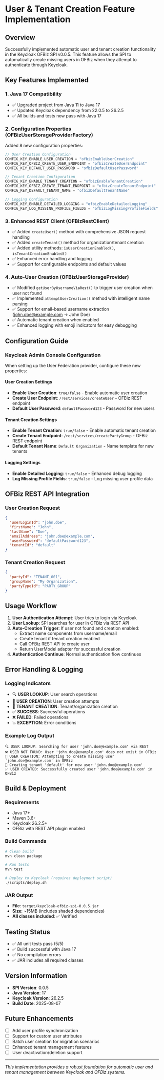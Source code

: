 # User & Tenant Creation Feature Implementation

## Overview
Successfully implemented automatic user and tenant creation functionality in the Keycloak OFBiz SPI v0.0.5. This feature allows the SPI to automatically create missing users in OFBiz when they attempt to authenticate through Keycloak.

## Key Features Implemented

### 1. Java 17 Compatibility
- ✅ Upgraded project from Java 11 to Java 17
- ✅ Updated Keycloak dependency from 22.0.5 to 26.2.5
- ✅ All builds and tests now pass with Java 17

### 2. Configuration Properties (OFBizUserStorageProviderFactory)
Added 8 new configuration properties:

```java
// User Creation Configuration
CONFIG_KEY_ENABLE_USER_CREATION = "ofbizEnableUserCreation"
CONFIG_KEY_OFBIZ_CREATE_USER_ENDPOINT = "ofbizCreateUserEndpoint" 
CONFIG_KEY_DEFAULT_USER_PASSWORD = "ofbizDefaultUserPassword"

// Tenant Creation Configuration  
CONFIG_KEY_ENABLE_TENANT_CREATION = "ofbizEnableTenantCreation"
CONFIG_KEY_OFBIZ_CREATE_TENANT_ENDPOINT = "ofbizCreateTenantEndpoint"
CONFIG_KEY_DEFAULT_TENANT_NAME = "ofbizDefaultTenantName"

// Logging Configuration
CONFIG_KEY_ENABLE_DETAILED_LOGGING = "ofbizEnableDetailedLogging"
CONFIG_KEY_LOG_MISSING_PROFILE_FIELDS = "ofbizLogMissingProfileFields"
```

### 3. Enhanced REST Client (OFBizRestClient)
- ✅ Added `createUser()` method with comprehensive JSON request handling
- ✅ Added `createTenant()` method for organization/tenant creation
- ✅ Added utility methods: `isUserCreationEnabled()`, `isTenantCreationEnabled()`
- ✅ Enhanced error handling and logging
- ✅ Support for configurable endpoints and default values

### 4. Auto-User Creation (OFBizUserStorageProvider)
- ✅ Modified `getUserByUsernameViaRest()` to trigger user creation when user not found
- ✅ Implemented `attemptUserCreation()` method with intelligent name parsing
- ✅ Support for email-based username extraction (john.doe@example.com → John Doe)
- ✅ Automatic tenant creation when enabled
- ✅ Enhanced logging with emoji indicators for easy debugging

## Configuration Guide

### Keycloak Admin Console Configuration
When setting up the User Federation provider, configure these new properties:

#### User Creation Settings
- **Enable User Creation**: `true/false` - Enable automatic user creation
- **Create User Endpoint**: `/rest/services/createUser` - OFBiz REST endpoint
- **Default User Password**: `defaultPassword123` - Password for new users

#### Tenant Creation Settings  
- **Enable Tenant Creation**: `true/false` - Enable automatic tenant creation
- **Create Tenant Endpoint**: `/rest/services/createPartyGroup` - OFBiz REST endpoint
- **Default Tenant Name**: `Default Organization` - Name template for new tenants

#### Logging Settings
- **Enable Detailed Logging**: `true/false` - Enhanced debug logging
- **Log Missing Profile Fields**: `true/false` - Log missing user profile data

## OFBiz REST API Integration

### User Creation Request
```json
{
  "userLoginId": "john.doe",
  "firstName": "John", 
  "lastName": "Doe",
  "emailAddress": "john.doe@example.com",
  "userPassword": "defaultPassword123",
  "tenantId": "default"
}
```

### Tenant Creation Request
```json
{
  "partyId": "TENANT_001",
  "groupName": "My Organization",
  "partyTypeId": "PARTY_GROUP"
}
```

## Usage Workflow

1. **User Authentication Attempt**: User tries to login via Keycloak
2. **User Lookup**: SPI searches for user in OFBiz via REST API
3. **Auto-Creation Trigger**: If user not found and creation enabled:
   - Extract name components from username/email
   - Create tenant if tenant creation enabled  
   - Call OFBiz REST API to create user
   - Return UserModel adapter for successful creation
4. **Authentication Continue**: Normal authentication flow continues

## Error Handling & Logging

### Logging Indicators
- 🔍 **USER LOOKUP**: User search operations
- 🔨 **USER CREATION**: User creation attempts  
- 🏢 **TENANT CREATION**: Tenant/organization creation
- ✅ **SUCCESS**: Successful operations
- ❌ **FAILED**: Failed operations
- 💥 **EXCEPTION**: Error conditions

### Example Log Output
```
🔍 USER LOOKUP: Searching for user 'john.doe@example.com' via REST
❌ USER NOT FOUND: User 'john.doe@example.com' does not exist in OFBiz
🔨 USER CREATION: Attempting to create missing user 'john.doe@example.com' in OFBiz
🏢 Creating tenant 'default' for new user 'john.doe@example.com'  
✅ USER CREATED: Successfully created user 'john.doe@example.com' in OFBiz
```

## Build & Deployment

### Requirements
- Java 17+
- Maven 3.6+
- Keycloak 26.2.5+
- OFBiz with REST API plugin enabled

### Build Commands
```bash
# Clean build
mvn clean package

# Run tests
mvn test

# Deploy to Keycloak (requires deployment script)
./scripts/deploy.sh
```

### JAR Output
- **File**: `target/keycloak-ofbiz-spi-0.0.5.jar`
- **Size**: ~15MB (includes shaded dependencies)
- **All classes included**: ✅ Verified

## Testing Status
- ✅ All unit tests pass (5/5)
- ✅ Build successful with Java 17
- ✅ No compilation errors
- ✅ JAR includes all required classes

## Version Information
- **SPI Version**: 0.0.5
- **Java Version**: 17
- **Keycloak Version**: 26.2.5
- **Build Date**: 2025-08-07

## Future Enhancements
- [ ] Add user profile synchronization  
- [ ] Support for custom user attributes
- [ ] Batch user creation for migration scenarios
- [ ] Enhanced tenant management features
- [ ] User deactivation/deletion support

---
*This implementation provides a robust foundation for automatic user and tenant management between Keycloak and OFBiz systems.*
